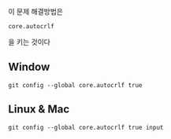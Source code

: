 이 문제 해결방법은
```
core.autocrlf
```
을 키는 것이다
## Window
```
git config --global core.autocrlf true
```

## Linux & Mac
```
git config --global core.autocrlf true input
```